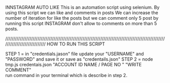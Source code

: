 INNSTAGRAM AUTO LIKE 
This is an automation script using selenium.
By using this script we can like and comments in posts
We can increase the number of iteration for like the posts but we can comment only 5 post by running this script INSTAGRAM don't allow to comments on more than 5 posts.


////////////////////////////////////////////////////////////////////////////////////////////////////////////////////////////
HOW TO RUN THIS SCRIPT 

STEP 1 = in  "credentials.jason" file update your "USERNAME" and "PASSWORD" and save it or save as "credentails.json"
STEP 2 = node tmp.js credentais.json "ACCOUNT ID NAME / PAGE NO "  "WRITE COMMENT"     
run  command in your terminal which is describe in step 2.
